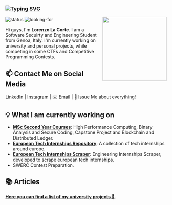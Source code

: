 ### [![Typing SVG](https://readme-typing-svg.herokuapp.com?font=Architects+Daughter&color=7AF79A&size=30&lines=Hello!+I'm+Lax)](https://git.io/typing-svg)

<!---
 # My Github stats
 ![LorenzoLaCorte's GitHub stats](https://github-readme-stats.vercel.app/api?username=LorenzoLaCorte&hide=issues&show_icons=true&theme=gotham)
-->

<!--https://user-images.githubusercontent.com/5713670/87202985-820dcb80-c2b6-11ea-9f56-7ec461c497c3.gif-->
<img align='right' src='https://media.giphy.com/media/qgQUggAC3Pfv687qPC/giphy.gif' width='200'>

![status](https://img.shields.io/badge/student-8A2BE2) ![looking-for](https://img.shields.io/badge/internships-research%20opportunities-blue)

Hi guys, I'm **Lorenzo La Corte**. I am a Software Secuirty and Engineering Student from Genoa, Italy. 
I'm currently working on university and personal projects, while competing in some CTFs and Competitive Programming Contests.  

## 📫 Contact Me on Social Media

[LinkedIn][0] | [Instagram][1] | ✉️ [Email](mailto:lorenzolacorte99@gmail.com) | 💬 [Issue](https://github.com/LorenzoLaCorte/LorenzoLaCorte/issues) Me about everything!

## 💡 What I am currently working on

- [**MSc Second Year Courses**](https://lorenzolacorte.github.io/university-courses-showcase/): High Performance Computing, Binary Analysis and Secure Coding, Capstone Project and Blockchain and Distributed Ledger.
- [**European Tech Internships Repository**](https://github.com/LorenzoLaCorte/european-tech-internships-2024): A collection of tech internships around europe.
- [**European Tech Internships Scraper**](https://github.com/LorenzoLaCorte/internship-scraper): Engineering Internships Scraper, developed to scrape european tech internships.
- SWERC Contest Preparation.

## 📚 Articles 

**[Here you can find a list of my university projects 📖](https://lorenzolacorte.github.io/university-courses-showcase/)**. 

[0]: https://www.linkedin.com/in/lorenzo-la-corte-0b96a0167
[1]: https://www.instagram.com/lorenzolacorte99
